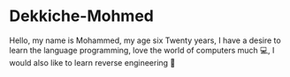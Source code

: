# Dekkiche-Mohmed
Hello, my name is Mohammed, my age six Twenty years, I have a desire to learn the language programming, love the world of computers much 💻, I would also like to learn reverse engineering 🔧
